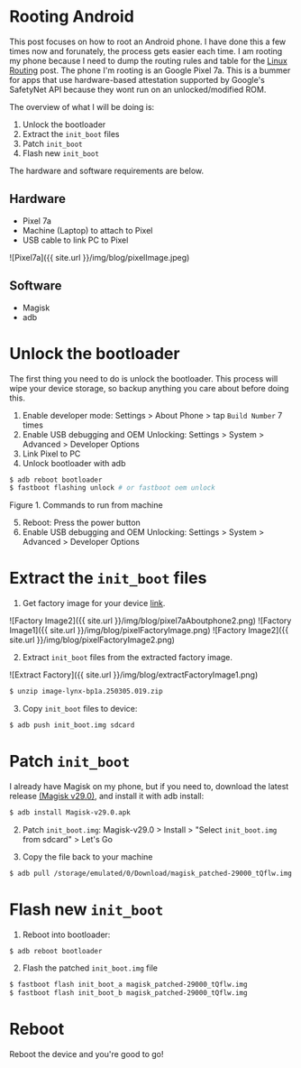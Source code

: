 # Rooting Android

This post focuses on how to root an Android phone. I have done this a few times
now and forunately, the process gets easier each time.  I am rooting my phone
because I need to dump the routing rules and table for the [Linux Routing]()
post. The phone I'm rooting is an Google Pixel 7a. This is a bummer for apps
that use hardware-based attestation supported by Google's SafetyNet API because
they wont run on an unlocked/modified ROM.

The overview of what I will be doing is:

1. Unlock the bootloader
2. Extract the `init_boot` files
3. Patch `init_boot` 
4. Flash new `init_boot`

The hardware and software requirements are below.

## Hardware

* Pixel 7a
* Machine (Laptop) to attach to Pixel
* USB cable to link PC to Pixel

![Pixel7a]({{ site.url }}/img/blog/pixelImage.jpeg)

## Software

* Magisk
* adb

# Unlock the bootloader

The first thing you need to do is unlock the bootloader. This process 
will wipe your device storage, so backup anything you care about before
doing this.

1. Enable developer mode: Settings > About Phone > tap `Build Number` 7 times
2. Enable USB debugging and OEM Unlocking: Settings > System > Advanced > Developer Options
3. Link Pixel to PC
4. Unlock bootloader with adb

```bash
$ adb reboot bootloader 
$ fastboot flashing unlock # or fastboot oem unlock
```
Figure 1. Commands to run from machine 

5. Reboot: Press the power button
6. Enable USB debugging and OEM Unlocking: Settings > System > Advanced > Developer Options

# Extract the `init_boot` files

1. Get factory image for your device [link](https://developers.google.com/android/images).

![Factory Image2]({{ site.url }}/img/blog/pixel7aAboutphone2.png)
![Factory Image1]({{ site.url }}/img/blog/pixelFactoryImage.png)
![Factory Image2]({{ site.url }}/img/blog/pixelFactoryImage2.png)

2. Extract `init_boot` files from the extracted factory image.

![Extract Factory]({{ site.url }}/img/blog/extractFactoryImage1.png)

```bash
$ unzip image-lynx-bp1a.250305.019.zip
```
3. Copy `init_boot` files to device:

```bash
$ adb push init_boot.img sdcard
```

# Patch `init_boot` 

I already have Magisk on my phone, but if you need to, download the latest
release [(Magisk v29.0)](https://github.com/topjohnwu/Magisk/releases/tag/v29.0), and install it
with adb install:

```bash
$ adb install Magisk-v29.0.apk
```

2. Patch `init_boot.img`: Magisk-v29.0 > Install > "Select `init_boot.img` from sdcard" > Let's Go

3. Copy the file back to your machine 

```bash
$ adb pull /storage/emulated/0/Download/magisk_patched-29000_tQflw.img
```

# Flash new `init_boot`

1. Reboot into bootloader:

```bash
$ adb reboot bootloader
```

2. Flash the patched `init_boot.img` file
```bash
$ fastboot flash init_boot_a magisk_patched-29000_tQflw.img
$ fastboot flash init_boot_b magisk_patched-29000_tQflw.img
```

# Reboot

Reboot the device and you're good to go!
